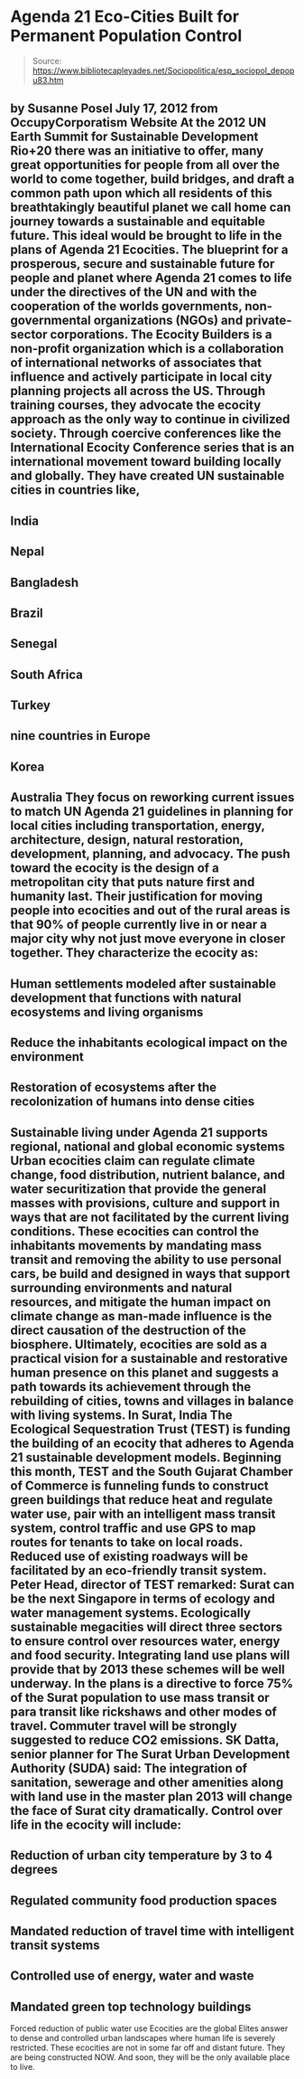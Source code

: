 # Agenda 21 Eco-Cities Built for Permanent Population Control

> Source: https://www.bibliotecapleyades.net/Sociopolitica/esp_sociopol_depopu83.htm

by Susanne Posel
July 17, 2012
from
OccupyCorporatism Website
At the 2012 UN Earth Summit for Sustainable
Development Rio+20 there was
an initiative to offer,
many great opportunities for people from
all over the world to come together, build bridges, and draft a common
path upon which all residents of this breathtakingly beautiful planet we
call home can journey towards a sustainable and equitable future.
This ideal would be brought to life in the plans
of Agenda 21 Ecocities.
The blueprint for a prosperous, secure and sustainable future for people
and planet where Agenda 21 comes to life under the directives of the UN and
with the cooperation of the worlds governments, non-governmental
organizations (NGOs) and private-sector corporations.
The
Ecocity Builders is a non-profit organization which is a collaboration
of international networks of associates that influence and actively
participate in local city planning projects all across the US. Through
training courses, they advocate the ecocity approach as the only way to
continue in civilized society.
Through coercive conferences like the
International Ecocity Conference
series that is an international movement toward building locally and
globally.
They have created UN sustainable cities in countries like,
-
India
-
Nepal
-
Bangladesh
-
Brazil
-
Senegal
-
South Africa
-
Turkey
-
nine countries in
Europe
-
Korea
-
Australia
They focus on reworking current issues to match
UN Agenda 21 guidelines in
planning for local cities including transportation, energy, architecture,
design, natural restoration, development, planning, and advocacy.
The push toward the ecocity is the design of a metropolitan city that puts
nature first and humanity last. Their justification for moving people into
ecocities and out of the rural areas is that 90% of people currently live in
or near a major city why not just move everyone in closer together.
They characterize the ecocity as:
-
Human settlements modeled after
sustainable development that functions with natural ecosystems and
living organisms
-
Reduce the inhabitants ecological impact
on the environment
-
Restoration of ecosystems after the
recolonization of humans into dense cities
-
Sustainable living under Agenda 21
supports regional, national and global economic systems
Urban ecocities claim can regulate climate
change, food distribution, nutrient balance, and water securitization that
provide the general masses with provisions, culture and support in ways that
are not facilitated by the current living conditions.
These ecocities can control the inhabitants movements by mandating mass
transit and removing the ability to use personal cars, be build and designed
in ways that support surrounding environments and natural resources, and
mitigate the human impact on climate change as man-made influence is the
direct causation of the destruction of the biosphere.
Ultimately, ecocities are sold as a practical vision for a sustainable and
restorative human presence on this planet and suggests a path towards its
achievement through the rebuilding of cities, towns and villages in balance
with living systems.
In Surat, India The Ecological Sequestration Trust (TEST) is funding
the building of an ecocity that adheres to Agenda 21 sustainable development
models.
Beginning this month, TEST and the
South Gujarat Chamber of Commerce is
funneling funds to construct green buildings that reduce heat and regulate
water use, pair with an intelligent mass transit system, control traffic and
use GPS to map routes for tenants to take on local roads. Reduced use of
existing roadways will be facilitated by an eco-friendly transit system.
Peter Head, director of TEST remarked:
Surat can be the next Singapore in terms of
ecology and water management systems.
Ecologically sustainable megacities will
direct three sectors to ensure control over resources water, energy and
food security. Integrating land use plans will provide that by 2013 these
schemes will be well underway.
In the plans is a directive to force 75% of the Surat population to use mass
transit or para transit like rickshaws and other modes of travel. Commuter
travel will be strongly suggested to reduce CO2 emissions.
SK Datta, senior planner for The Surat Urban Development Authority (SUDA)
said:
The integration of sanitation, sewerage and
other amenities along with land use in the master plan 2013 will change
the face of Surat city dramatically.
Control over life in the ecocity will include:
-
Reduction of urban city temperature by 3
to 4 degrees
-
Regulated community food production
spaces
-
Mandated reduction of travel time with
intelligent transit systems
-
Controlled use of energy, water and
waste
-
Mandated green top technology buildings
-
Forced reduction of public water use
Ecocities are the global Elites answer to dense
and controlled urban landscapes where human life is severely restricted.
These ecocities are not in some far off and distant future. They are being
constructed NOW.
And soon, they will be the only available place
to live.
